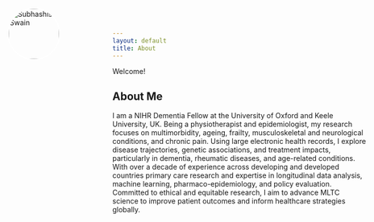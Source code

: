 ```yaml
---
layout: default
title: About
---
```



Welcome!

<img src="{{ 'Swain-Subhashisa.jpg' | relative_url }}" alt="Subhashisa Swain" style="width: 100px; height: auto; border-radius: 50%; position: absolute; top: 20px; left: 20px; border: 2px solid #fff;">

## About Me

I am a NIHR Dementia Fellow at the University of Oxford and Keele University, UK. Being a physiotherapist and epidemiologist, my research focuses on multimorbidity, ageing, frailty, musculoskeletal and neurological conditions, and chronic pain. Using large electronic health records, I explore disease trajectories, genetic associations, and treatment impacts, particularly in dementia, rheumatic diseases, and age-related conditions. With over a decade of experience across developing and developed countries primary care research and expertise in longitudinal data analysis, machine learning, pharmaco-epidemiology, and policy evaluation. Committed to ethical and equitable research, I aim to advance MLTC science to improve patient outcomes and inform healthcare strategies globally.

